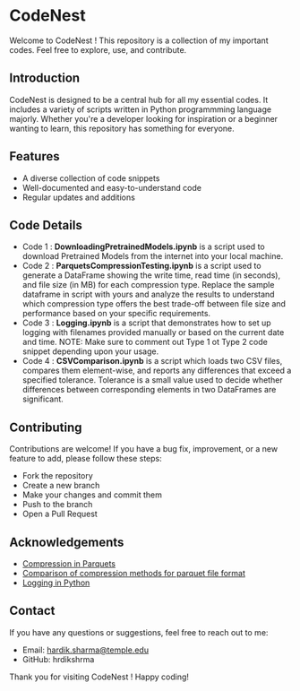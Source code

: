 
# CodeNest

Welcome to CodeNest ! 
This repository is a collection of my important codes. Feel free to explore, use, and contribute.





## Introduction
CodeNest is designed to be a central hub for all my essential codes. It includes a variety of scripts written in Python programmming language majorly. Whether you're a developer looking for inspiration or a beginner wanting to learn, this repository has something for everyone.

## Features
- A diverse collection of code snippets
- Well-documented and easy-to-understand code
- Regular updates and additions

## Code Details

- Code 1 : **DownloadingPretrainedModels.ipynb** is a script used to download Pretrained Models from the internet into your local machine.
- Code 2 : **ParquetsCompressionTesting.ipynb** is a script used to generate a DataFrame showing the write time, read time (in seconds), and file size (in MB) for each compression type. Replace the sample dataframe in script with yours and analyze the results to understand which compression type offers the best trade-off between file size and performance based on your specific requirements.
- Code 3 : **Logging.ipynb** is a script that demonstrates how to set up logging with filenames provided manually or based on the current date and time. NOTE: Make sure to comment out Type 1 ot Type 2 code snippet depending upon your usage.
- Code 4 : **CSVComparison.ipynb** is a script which loads two CSV files, compares them element-wise, and reports any differences that exceed a specified tolerance. Tolerance is a small value used to decide whether differences between corresponding elements in two DataFrames are significant.
## Contributing
Contributions are welcome! If you have a bug fix, improvement, or a new feature to add, please follow these steps:
- Fork the repository
- Create a new branch 
- Make your changes and commit them
- Push to the branch 
- Open a Pull Request
## Acknowledgements

 - [Compression in Parquets](https://parquet.apache.org/docs/file-format/data-pages/compression/)
 - [Comparison of compression methods for parquet file format](https://www.linkedin.com/pulse/comparison-compression-methods-parquet-file-format-saurav-mohapatra)
 - [Logging in Python](https://docs.python.org/3/howto/logging.html)



## Contact
If you have any questions or suggestions, feel free to reach out to me:

- Email: hardik.sharma@temple.edu
- GitHub: hrdikshrma

Thank you for visiting CodeNest ! Happy coding!
